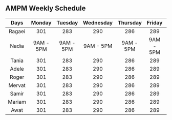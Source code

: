 ## AMPM Weekly Schedule 
| Days | Monday | Tuesday | Wednesday | Thursday | Friday | Saturday | Sunday |
| :---: | :---: | :---: | :---: | :---: | :---: | :---: | :---: |
| Ragaei | 301 | 283 | 290 | 286 | 289 | 285 | 287 |
| Nadia | 9AM - 5PM | 9AM - 5PM | 9AM - 5PM | 9AM - 5PM | 9AM - 5PM | OFF | OFF |
| Tania | 301 | 283 | 290 | 286 | 289 | 285 | 287 |
| Adele | 301 | 283 | 290 | 286 | 289 | 285 | 287 |
| Roger | 301 | 283 | 290 | 286 | 289 | 285 | 287 |
| Mervat | 301 | 283 | 290 | 286 | 289 | 285 | 287 |
| Samir | 301 | 283 | 290 | 286 | 289 | 285 | 287 |
| Mariam | 301 | 283 | 290 | 286 | 289 | 285 | 287 |
| Awat | 301 | 283 | 290 | 286 | 289 | 285 | 287 |
